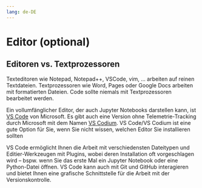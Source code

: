 ```yaml
---
lang: de-DE
---
```

# Editor (optional)

## Editoren vs. Textprozessoren
Texteditoren wie Notepad, Notepad++, VSCode, vim, … arbeiten auf reinen Textdateien. Textprozessoren wie Word, Pages oder Google Docs arbeiten mit formatierten Dateien. Code sollte niemals mit Textprozessoren bearbeitet werden.

Ein vollumfänglicher Editor, der auch Jupyter Notebooks darstellen kann, ist <a href="https://code.visualstudio.com" class="external-link" target="_blank">VS Code</a> von Microsoft. Es gibt auch eine Version ohne Telemetrie-Tracking durch Microsoft mit dem Namen <a href="https://vscodium.com" class="external-link" target="_blank">VS Codium</a>. VS Code/VS Codium ist eine gute Option für Sie, wenn Sie nicht wissen, welchen Editor Sie installieren sollten

VS Code ermöglicht Ihnen die Arbeit mit verschiedensten Dateitypen und Editier-Werkzeugen mit Plugins, wobei deren Installation oft vorgeschlagen wird – bspw. wenn Sie das erste Mal ein Jupyter Notebook oder eine Python-Datei öffnen. VS Code kann auch mit Git und GitHub interagieren und bietet Ihnen eine grafische Schnittstelle für die Arbeit mit der Versionskontrolle.


